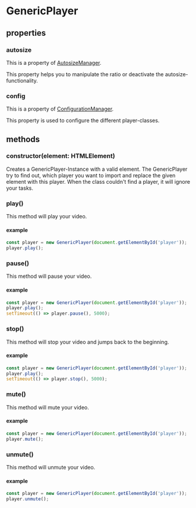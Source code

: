 # GenericPlayer

## properties

### autosize

This is a property of [AutosizeManager](AutosizeManager.md).

This property helps you to manipulate the ratio or deactivate the autosize-functionality.



### config

This is a property of [ConfigurationManager](ConfigurationManager.md).

This property is used to configure the different player-classes.






## methods

### constructor(element: HTMLElement)

Creates a GenericPlayer-Instance with a valid element. The GenericPlayer try to find out, which player you want to import and replace the given element with this player. When the class couldn't find a player, it will ignore your tasks.



### play()

This method will play your video.

#### example

```javascript
const player = new GenericPlayer(document.getElementById('player'));
player.play();
```



### pause()

This method will pause your video.

#### example

```javascript
const player = new GenericPlayer(document.getElementById('player'));
player.play();
setTimeout(() => player.pause(), 5000);
```



### stop()

This method will stop your video and jumps back to the beginning.

#### example

```javascript
const player = new GenericPlayer(document.getElementById('player'));
player.play();
setTimeout(() => player.stop(), 5000);
```



### mute()

This method will mute your video.

#### example

```javascript
const player = new GenericPlayer(document.getElementById('player'));
player.mute();
```



### unmute()

This method will unmute your video.


#### example

```javascript
const player = new GenericPlayer(document.getElementById('player'));
player.unmute();
```
